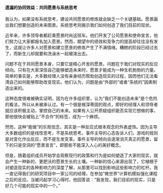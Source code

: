 #### 遗漏的协同效益：共同愿景与系统思考

我认为，如果没有系统思考，建设共同愿景的修炼就会缺乏一个关键基础。愿景画出我们想要创造的未来图景。系统思考则揭示我们如何创造了我们目前的现状。

近年来，许多领导者都赶乘愿景时尚这班车。他们开发了公司愿景和使命宣言，他们努力让大家都报名加入愿景。然而，期望中的绩效和竞争力的提高却往往没有发生，这就让许多人对愿景和建立愿景的修炼产生了不满情绪。糟糕的阶段已经过去了，而新生儿却就要和洗澡水一起被泼出去。

问题不在于共同愿景本身，只要它是精心开发的愿景。问题在于我们对现实的反应倾向。只有在大家深信自己能够塑造未来时，愿景才能成为一种生机勃勃的力量。简单的事实是，大多数经理人没有亲身经历帮助创造现实的过程，因而他们无法看清自己如何能够帮助改变现实。他们认为，问题是由“外部的”或者“系统的”因素制造出来的。

这种态度很难被确实证明，因为在许多组织里，认为“我们不能创造未来”是个危险的看法，所以从未被承认过。有一个很是根深蒂固的观点，即好的经理人和领导者就应该积极主动，掌控自己的未来。如果有人公开质疑组织能否实现它想做的事，那他很快会被贴上“不合作”的标签，成为一个麻烦。

然而，这种“能做”的乐观信念，其实是一种反应式根本观念的外表虚饰。因为主导大多数组织的是线性思考，不是系统思考。事件主导的心态告诉人们，游戏的规则是对变化作出反应，而不是生发变革。事件主导的倾向会逐渐消灭真正的愿景，留下的只是空洞的“愿景宣言”，即那些不能深入人心的美好概念。

但是，随着组织成员开始学会观察现行的政策和行为是如何塑造了大家的现实，就会产生一种新的、更肥沃的愿景生长的土壤。一种新的信心来源出现了，它植根于对塑造现实的各种影响力的深度了解，从那里可以找到影响这些影响力的杠杆。我一直记得我们的研究项目中一家公司的经理，在参加“微世界”计算机模拟强化课程之后的反应。当被问起学习心得时，他回答说：“我发现，我们目前的现实，只是好几个可能的现实中的一个。”